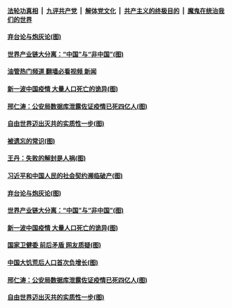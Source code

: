 ####  [法轮功真相](../../../../basic/blob/master/README.md?t=01200012) &nbsp;|&nbsp; [九评共产党](../../../../9ping.md/blob/master/README.md?t=01200012) &nbsp;|&nbsp; [解体党文化](../../../../jtdwh.md/blob/master/README.md?t=01200012)  &nbsp;|&nbsp; [共产主义的终极目的](../../../../gczydzjmd.md/blob/master/README.md?t=01200012) &nbsp;|&nbsp; [魔鬼在统治我们的世界](../../../../mgztzwmdsj.md/blob/master/README.md?t=01200012) 

#### [弃台论与炮灰论(图)](../pages/p4/1026875.md?t=01200012) 

#### [世界产业链大分离：“中国”与“非中国”(图)](../pages/p4/1026798.md?t=01200012) 

#### [油管热门频道 翻墙必看视频 新闻](http://129.146.143.75:81/youtube.html?01200012)

#### [新一波中国疫情 大量人口死亡的诡异(图)](../pages/p4/1026795.md?t=01200012) 


#### [邢仁涛：公安局数据库泄露佐证疫情已死四亿人(图)](../pages/p4/1026710.md?t=01200012) 

#### [自由世界迈出灭共的实质性一步(图)](../pages/p4/1026704.md?t=01200012) 




#### [被遗忘的常识(图)](../pages/p4/1026891.md?t=01200012) 

#### [王丹：失败的解封是人祸(图)](../pages/p4/1026877.md?t=01200012) 

#### [习近平和中国人民的社会契约濒临破产(图)](../pages/p4/1026876.md?t=01200012) 

#### [弃台论与炮灰论(图)](../pages/p4/1026875.md?t=01200012) 




#### [世界产业链大分离：“中国”与“非中国”(图)](../pages/p4/1026798.md?t=01200012) 

#### [新一波中国疫情 大量人口死亡的诡异(图)](../pages/p4/1026795.md?t=01200012) 

#### [国家卫健委 前后矛盾 网友质疑(图)](../pages/p4/1026796.md?t=01200012) 

#### [中国大饥荒后人口首次负增长(图)](../pages/p4/1026794.md?t=01200012) 





#### [邢仁涛：公安局数据库泄露佐证疫情已死四亿人(图)](../pages/p4/1026710.md?t=01200012) 

#### [自由世界迈出灭共的实质性一步(图)](../pages/p4/1026704.md?t=01200012) 

<img src='http://gfw-breaker.win/goodnews/indexes/p4.md' width='0px' height='0px'/>
